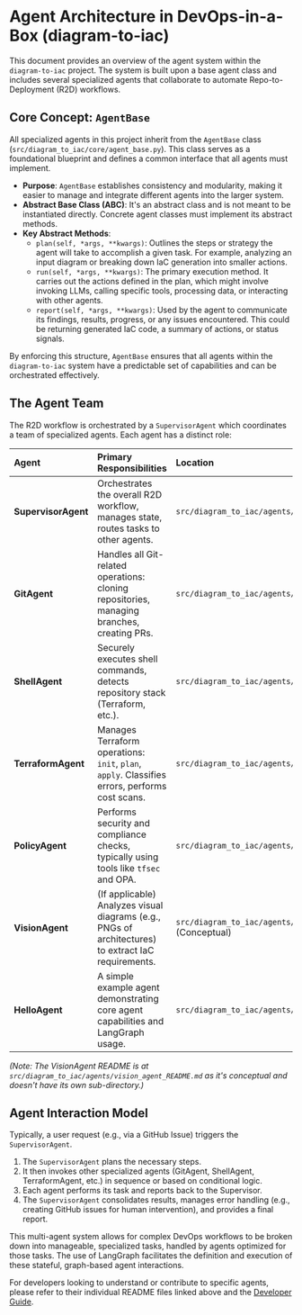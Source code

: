 # Agent Architecture in DevOps-in-a-Box (diagram-to-iac)

This document provides an overview of the agent system within the `diagram-to-iac` project. The system is built upon a base agent class and includes several specialized agents that collaborate to automate Repo-to-Deployment (R2D) workflows.

## Core Concept: `AgentBase`

All specialized agents in this project inherit from the `AgentBase` class (`src/diagram_to_iac/core/agent_base.py`). This class serves as a foundational blueprint and defines a common interface that all agents must implement.

*   **Purpose**: `AgentBase` establishes consistency and modularity, making it easier to manage and integrate different agents into the larger system.
*   **Abstract Base Class (ABC)**: It's an abstract class and is not meant to be instantiated directly. Concrete agent classes must implement its abstract methods.
*   **Key Abstract Methods**:
    *   `plan(self, *args, **kwargs)`: Outlines the steps or strategy the agent will take to accomplish a given task. For example, analyzing an input diagram or breaking down IaC generation into smaller actions.
    *   `run(self, *args, **kwargs)`: The primary execution method. It carries out the actions defined in the plan, which might involve invoking LLMs, calling specific tools, processing data, or interacting with other agents.
    *   `report(self, *args, **kwargs)`: Used by the agent to communicate its findings, results, progress, or any issues encountered. This could be returning generated IaC code, a summary of actions, or status signals.

By enforcing this structure, `AgentBase` ensures that all agents within the `diagram-to-iac` system have a predictable set of capabilities and can be orchestrated effectively.

## The Agent Team

The R2D workflow is orchestrated by a `SupervisorAgent` which coordinates a team of specialized agents. Each agent has a distinct role:

| Agent             | Primary Responsibilities                                                                 | Location                                                    | README                                                                       |
| :---------------- | :--------------------------------------------------------------------------------------- | :---------------------------------------------------------- | :--------------------------------------------------------------------------- |
| **SupervisorAgent** | Orchestrates the overall R2D workflow, manages state, routes tasks to other agents.      | `src/diagram_to_iac/agents/supervisor_langgraph/`           | [Details](../src/diagram_to_iac/agents/supervisor_langgraph/README.md)     |
| **GitAgent**        | Handles all Git-related operations: cloning repositories, managing branches, creating PRs. | `src/diagram_to_iac/agents/git_langgraph/`                  | [Details](../src/diagram_to_iac/agents/git_langgraph/README.md)            |
| **ShellAgent**      | Securely executes shell commands, detects repository stack (Terraform, etc.).            | `src/diagram_to_iac/agents/shell_langgraph/`                | [Details](../src/diagram_to_iac/agents/shell_langgraph/README.md)          |
| **TerraformAgent**  | Manages Terraform operations: `init`, `plan`, `apply`. Classifies errors, performs cost scans. | `src/diagram_to_iac/agents/terraform_langgraph/`            | [Details](../src/diagram_to_iac/agents/terraform_langgraph/README.md)      |
| **PolicyAgent**     | Performs security and compliance checks, typically using tools like `tfsec` and OPA.     | `src/diagram_to_iac/agents/policy_agent/`                   | [Details](../src/diagram_to_iac/agents/policy_agent/README.md)             |
| **VisionAgent**     | (If applicable) Analyzes visual diagrams (e.g., PNGs of architectures) to extract IaC requirements. | `src/diagram_to_iac/agents/vision_agent_README.md` (Conceptual)    | [Details](../src/diagram_to_iac/agents/vision_agent_README.md)             |
| **HelloAgent**      | A simple example agent demonstrating core agent capabilities and LangGraph usage.        | `src/diagram_to_iac/agents/hello_langgraph/`                | [Details](../src/diagram_to_iac/agents/hello_langgraph/README.md)          |

*(Note: The VisionAgent README is at `src/diagram_to_iac/agents/vision_agent_README.md` as it's conceptual and doesn't have its own sub-directory.)*

## Agent Interaction Model

Typically, a user request (e.g., via a GitHub Issue) triggers the `SupervisorAgent`.
1.  The `SupervisorAgent` plans the necessary steps.
2.  It then invokes other specialized agents (GitAgent, ShellAgent, TerraformAgent, etc.) in sequence or based on conditional logic.
3.  Each agent performs its task and reports back to the Supervisor.
4.  The `SupervisorAgent` consolidates results, manages error handling (e.g., creating GitHub issues for human intervention), and provides a final report.

This multi-agent system allows for complex DevOps workflows to be broken down into manageable, specialized tasks, handled by agents optimized for those tasks. The use of LangGraph facilitates the definition and execution of these stateful, graph-based agent interactions.

For developers looking to understand or contribute to specific agents, please refer to their individual README files linked above and the [Developer Guide](./DEVELOPER_GUIDE.md).
